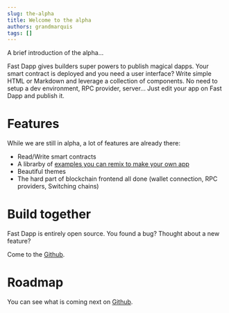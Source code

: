 ```yaml
---
slug: the-alpha
title: Welcome to the alpha
authors: grandmarquis
tags: []
---
```


A brief introduction of the alpha...

Fast Dapp gives builders super powers to publish magical dapps. Your smart contract is deployed and you need a user interface? Write simple HTML or Markdown and leverage a collection of components. No need to setup a dev environment, RPC provider, server... Just edit your app on Fast Dapp and publish it.

<!--truncate-->

# Features

While we are still in alpha, a lot of features are already there:

* Read/Write smart contracts
* A librarby of [examples you can remix to make your own app](/docs/category/templates)
* Beautiful themes
* The hard part of blockchain frontend all done (wallet connection, RPC providers, Switching chains)


# Build together

Fast Dapp is entirely open source. You found a bug? Thought about a new feature? 

Come to the [Github](https://github.com/verynifty/etherpage).

# Roadmap

You can see what is coming next on [Github](https://github.com/verynifty/etherpage/issues).